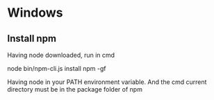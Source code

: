# Windows

## Install npm

Having node downloaded, run in cmd

node bin/npm-cli.js install npm -gf

Having node in your PATH environment variable. And the cmd current directory must be in the package folder of npm
